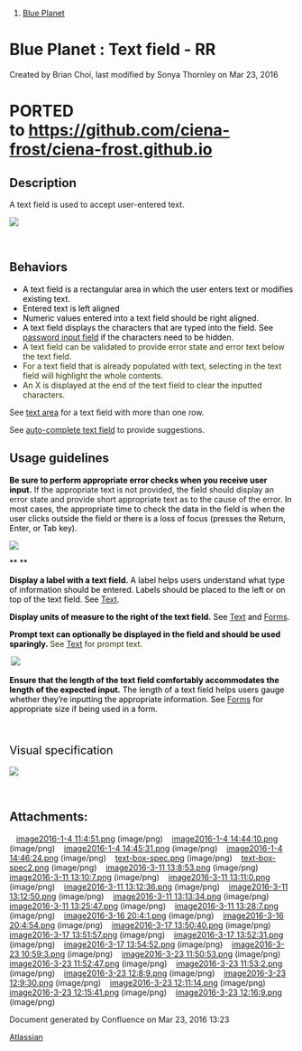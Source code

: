 1.  <span>[Blue Planet](index.html)</span>

<span id="title-text"> Blue Planet : Text field - RR </span>
============================================================

Created by <span class="author"> Brian Choi</span>, last modified by <span class="editor"> Sonya Thornley</span> on Mar 23, 2016

PORTED to <a href="https://github.com/ciena-frost/ciena-frost.github.io" class="uri" class="external-link">https://github.com/ciena-frost/ciena-frost.github.io</a>
===================================================================================================================================================================

Description
-----------

A text field is used to accept user-entered text.

<span class="confluence-embedded-file-wrapper"><img src="assets/images/171214713/183368970.png" class="confluence-embedded-image" /></span>

 

Behaviors
---------

-   <span style="color: rgb(0,0,0);">A text field is a rectangular area in which the user enters text or modifies existing text. </span>
-   <span style="color: rgb(0,0,0);">Entered text is left aligned</span>
-   <span style="color: rgb(0,0,0);">Numeric values entered into a text field should be right aligned.</span>
-   <span style="color: rgb(0,0,0);">A text field displays the characters that are typed into the field. See [password input field](Password-input-field---RR_171214720.html) if the characters need to be hidden.</span>
-   <span style="color: rgb(51,51,0);">A text field can be validated to provide error state and error text below the text field.</span>
-   <span style="color: rgb(51,51,0);">For a text field that is already populated with text, selecting in the text field will highlight the whole contents.</span>
-   <span style="color: rgb(51,51,0);">An X is displayed at the end of the text field to clear the inputted characters</span><span style="color: rgb(51,51,0);">.</span>

See [text area](183356860.html) for a text field with more than one row.

See [auto-complete text field](https://confluence.ciena.com/display/blueplanet/Auto-complete+text+field) to provide suggestions.

Usage guidelines
----------------

<span style="color: rgb(0,0,0);">**Be sure to perform appropriate error checks when you receive user input.** </span>If the appropriate text is not provided, the field should display an error state and provide short appropriate text as to the cause of the error. <span style="color: rgb(0,0,0);">In most cases, the appropriate time to check the data in the field is when the user clicks outside the field or there is a loss of focus (presses the Return, Enter, or Tab key).</span>

<span class="confluence-embedded-file-wrapper"><img src="assets/images/171214713/183354295.png" class="confluence-embedded-image" /></span>

<span style="color: rgb(0,0,0);">**
**</span>

<span style="color: rgb(0,0,0);">**Display a label with a text field.** A label helps users understand what type of information should be entered. Labels should be placed to the left or on top of the text field. See [Text](https://confluence.ciena.com/pages/viewpage.action?pageId=171214731). </span>

<span style="color: rgb(0,0,0);">
</span>

<span style="color: rgb(0,0,0);">**Display units of measure to the right of the text field.** See [Text](https://confluence.ciena.com/pages/viewpage.action?pageId=171214731) and [Forms](https://confluence.ciena.com/pages/viewpage.action?pageId=171233653).</span>

**<span><span style="color: rgb(0,0,0);">
</span></span>**

**<span><span style="color: rgb(0,0,0);">Prompt text can optionally be displayed in the field and should be used sparingly. </span></span>**<span style="color: rgb(0,0,0);"><span style="color: rgb(51,51,0);">See </span></span><span style="color: rgb(0,0,0);">[Text](https://confluence.ciena.com/pages/viewpage.action?pageId=171214731)<span style="color: rgb(51,51,0);"> for prompt text.</span></span>

**<span><span style="color: rgb(0,0,0);"> </span></span>**<span><span style="color: rgb(0,0,0);"><span style="color: rgb(255,0,255);"><span class="confluence-embedded-file-wrapper"><img src="assets/images/171214713/183354312.png" class="confluence-embedded-image" /></span></span></span></span>

<span style="color: rgb(0,51,102);"><span style="color: rgb(0,0,0);">**Ensure that the length of the text field comfortably accommodates the length of the expected input.** The length of a text field helps users gauge whether they’re inputting the appropriate information. See [Forms](https://confluence.ciena.com/pages/viewpage.action?pageId=167230064) for appropriate size if being used in a form.</span></span>

 

### <span style="color: rgb(0,0,0);font-size: 20.0px;font-weight: normal;">Visual specification</span>

<span class="confluence-embedded-file-wrapper"><img src="assets/images/171214713/183369007.png" class="confluence-embedded-image" /></span>

 

Attachments:
------------

<img src="assets/images/icons/bullet_blue.gif" width="8" height="8" /> [image2016-1-4 11:4:51.png](attachments/171214713/171239372.png) (image/png)
<img src="assets/images/icons/bullet_blue.gif" width="8" height="8" /> [image2016-1-4 14:44:10.png](attachments/171214713/171239715.png) (image/png)
<img src="assets/images/icons/bullet_blue.gif" width="8" height="8" /> [image2016-1-4 14:45:31.png](attachments/171214713/171239718.png) (image/png)
<img src="assets/images/icons/bullet_blue.gif" width="8" height="8" /> [image2016-1-4 14:46:24.png](attachments/171214713/171239720.png) (image/png)
<img src="assets/images/icons/bullet_blue.gif" width="8" height="8" /> [text-box-spec.png](attachments/171214713/171241800.png) (image/png)
<img src="assets/images/icons/bullet_blue.gif" width="8" height="8" /> [text-box-spec2.png](attachments/171214713/171241808.png) (image/png)
<img src="assets/images/icons/bullet_blue.gif" width="8" height="8" /> [image2016-3-11 13:8:53.png](attachments/171214713/183354280.png) (image/png)
<img src="assets/images/icons/bullet_blue.gif" width="8" height="8" /> [image2016-3-11 13:10:7.png](attachments/171214713/183354286.png) (image/png)
<img src="assets/images/icons/bullet_blue.gif" width="8" height="8" /> [image2016-3-11 13:11:0.png](attachments/171214713/183354288.png) (image/png)
<img src="assets/images/icons/bullet_blue.gif" width="8" height="8" /> [image2016-3-11 13:12:36.png](attachments/171214713/183354292.png) (image/png)
<img src="assets/images/icons/bullet_blue.gif" width="8" height="8" /> [image2016-3-11 13:12:50.png](attachments/171214713/183354293.png) (image/png)
<img src="assets/images/icons/bullet_blue.gif" width="8" height="8" /> [image2016-3-11 13:13:34.png](attachments/171214713/183354295.png) (image/png)
<img src="assets/images/icons/bullet_blue.gif" width="8" height="8" /> [image2016-3-11 13:25:47.png](attachments/171214713/183354308.png) (image/png)
<img src="assets/images/icons/bullet_blue.gif" width="8" height="8" /> [image2016-3-11 13:28:7.png](attachments/171214713/183354312.png) (image/png)
<img src="assets/images/icons/bullet_blue.gif" width="8" height="8" /> [image2016-3-16 20:4:1.png](attachments/171214713/183360525.png) (image/png)
<img src="assets/images/icons/bullet_blue.gif" width="8" height="8" /> [image2016-3-16 20:4:54.png](attachments/171214713/183360527.png) (image/png)
<img src="assets/images/icons/bullet_blue.gif" width="8" height="8" /> [image2016-3-17 13:50:40.png](attachments/171214713/183361568.png) (image/png)
<img src="assets/images/icons/bullet_blue.gif" width="8" height="8" /> [image2016-3-17 13:51:57.png](attachments/171214713/183361573.png) (image/png)
<img src="assets/images/icons/bullet_blue.gif" width="8" height="8" /> [image2016-3-17 13:52:31.png](attachments/171214713/183361575.png) (image/png)
<img src="assets/images/icons/bullet_blue.gif" width="8" height="8" /> [image2016-3-17 13:54:52.png](attachments/171214713/183361582.png) (image/png)
<img src="assets/images/icons/bullet_blue.gif" width="8" height="8" /> [image2016-3-23 10:59:3.png](attachments/171214713/183368874.png) (image/png)
<img src="assets/images/icons/bullet_blue.gif" width="8" height="8" /> [image2016-3-23 11:50:53.png](attachments/171214713/183368970.png) (image/png)
<img src="assets/images/icons/bullet_blue.gif" width="8" height="8" /> [image2016-3-23 11:52:47.png](attachments/171214713/183368972.png) (image/png)
<img src="assets/images/icons/bullet_blue.gif" width="8" height="8" /> [image2016-3-23 11:53:2.png](attachments/171214713/183368973.png) (image/png)
<img src="assets/images/icons/bullet_blue.gif" width="8" height="8" /> [image2016-3-23 12:8:9.png](attachments/171214713/183368999.png) (image/png)
<img src="assets/images/icons/bullet_blue.gif" width="8" height="8" /> [image2016-3-23 12:9:30.png](attachments/171214713/183369002.png) (image/png)
<img src="assets/images/icons/bullet_blue.gif" width="8" height="8" /> [image2016-3-23 12:11:14.png](attachments/171214713/183369005.png) (image/png)
<img src="assets/images/icons/bullet_blue.gif" width="8" height="8" /> [image2016-3-23 12:15:41.png](attachments/171214713/183369006.png) (image/png)
<img src="assets/images/icons/bullet_blue.gif" width="8" height="8" /> [image2016-3-23 12:16:9.png](attachments/171214713/183369007.png) (image/png)

Document generated by Confluence on Mar 23, 2016 13:23

[Atlassian](http://www.atlassian.com/)


